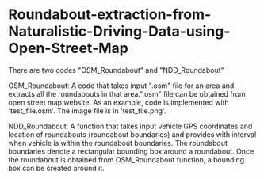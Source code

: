 # Roundabout-extraction-from-Naturalistic-Driving-Data-using-Open-Street-Map

There are two codes "OSM_Roundabout" and "NDD_Roundabout"

OSM_Roundabout: A code that takes input ".osm" file for an area and extracts all the roundabouts in that area.".osm" file can be obtained from open street map website. As an example, code is implemented with 'test_file.osm'. The image file is in 'test_file.png'.

NDD_Roundabout: A function that takes input vehicle GPS coordinates and location of roundabouts (roundabout boundaries) and provides with interval when vehicle is within the roundabout boundaries. The roundabout boundaries denote a rectangular bounding box around a roundabout. Once the roundabout is obtained from OSM_Roundabout function, a bounding box can be created around it.    
